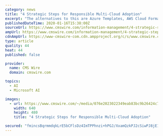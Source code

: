 ```yaml
---
category: news
title: "4 Strategic Steps for Responsible Multi-Cloud Adoption"
excerpt: "The alternatives to this are Azure Templates, AWS Cloud Formation or Google’s GCP Deployment manager ... The question to ask yourself is: do you trust that vendor enough to be so dependent on it? While the use of machine learning and AI in multi-cloud strategies is still fairly nascent, it’s worth considering as part of a forward-thinking ..."
publishedDateTime: 2020-01-16T15:38:00Z
sourceUrl: https://www.cmswire.com/information-management/4-strategic-steps-for-responsible-multi-cloud-adoption/
ampUrl: https://www.cmswire.com/information-management/4-strategic-steps-for-responsible-multi-cloud-adoption/amp/
cdnAmpUrl: https://www-cmswire-com.cdn.ampproject.org/c/s/www.cmswire.com/information-management/4-strategic-steps-for-responsible-multi-cloud-adoption/amp/
type: article
quality: 44
heat: 44
published: false

provider:
  name: CMS Wire
  domain: cmswire.com

topics:
  - AI
  - Microsoft AI

images:
  - url: https://www.cmswire.com/~/media/076e2023022349eab83bc9b26424c787.jpg?mw=1024&hash=0C275666314F2E636C3684E27F06901DC090E330
    width: 640
    height: 480
    title: "4 Strategic Steps for Responsible Multi-Cloud Adoption"

secured: "fmincsBqrmmdqkLrE5bCFlsDz4ImTPPhnzi+hPGJ/XxamQzkPJ2cSiwPJ8jE1BJngS+yrVNIC+JSnXYGiAptn78xMO3Ctp2iTWIZt/gqLBCpFV2t9TJgxswKG6zFevSjVYhrz30tj7yacISHg5UG+nKe/WMccF/KCrbge/UBlY/pQyArI7q7WOfISgyBb6xW4vezth31tMkPCuokKQWjaumMo7a4kGPPa44RGrss/6JcCC2pwzSkrCZgLFsVSu7C6Zv96vBE+6mRFhUnEiiP1pwOCC/k4DoqCIQBE2QLGMemIkGrHi/Bo4Wo3K3UuWvfr3VQSenzBEeCu5U6f3g5u3li2kzwawaXyUX1VxOxamu5XxosyEHdFop/6opWDT6SnLprZAsAEcNM9C+zBYOdq4DuYnSi2E3O22ekAv8VfKAI08uP6EI7EQ/rj6O0XvtMLanIK9tkwz56Xq5AvzjPXA==;aCggUle55zAYaJNjfRGHMg=="
---
```


